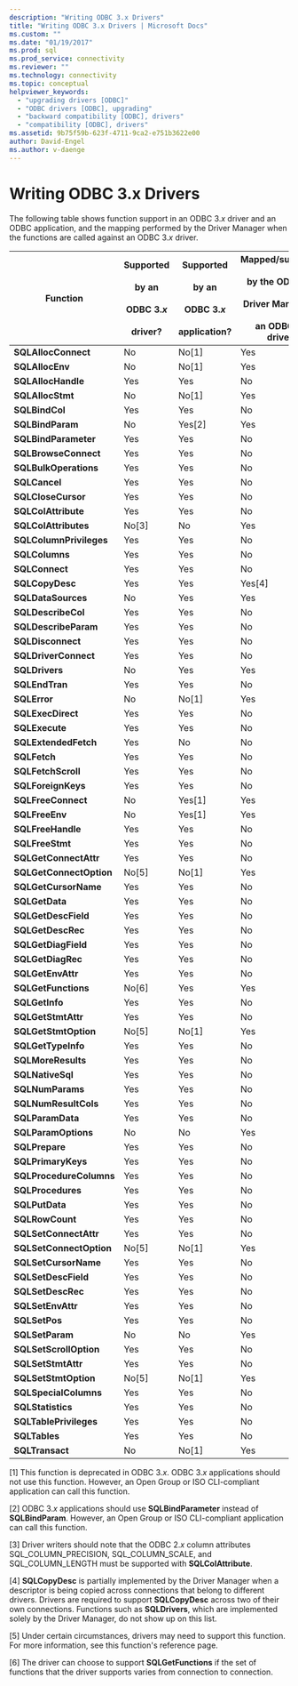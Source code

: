 ```yaml
---
description: "Writing ODBC 3.x Drivers"
title: "Writing ODBC 3.x Drivers | Microsoft Docs"
ms.custom: ""
ms.date: "01/19/2017"
ms.prod: sql
ms.prod_service: connectivity
ms.reviewer: ""
ms.technology: connectivity
ms.topic: conceptual
helpviewer_keywords: 
  - "upgrading drivers [ODBC]"
  - "ODBC drivers [ODBC], upgrading"
  - "backward compatibility [ODBC], drivers"
  - "compatibility [ODBC], drivers"
ms.assetid: 9b75f59b-623f-4711-9ca2-e751b3622e00
author: David-Engel
ms.author: v-daenge
---
```

# Writing ODBC 3.x Drivers
The following table shows function support in an ODBC 3.*x* driver and an ODBC application, and the mapping performed by the Driver Manager when the functions are called against an ODBC 3.*x* driver.  
  
|Function|Supported<br /><br /> by an<br /><br /> ODBC 3.*x*<br /><br /> driver?|Supported<br /><br /> by an<br /><br /> ODBC 3.*x*<br /><br /> application?|Mapped/supported<br /><br /> by the ODBC 3.*x*<br /><br /> Driver Manager to<br /><br /> an ODBC 3.*x* driver?|  
|--------------|----------------------------------------------------|---------------------------------------------------------|---------------------------------------------------------------------------------------------|  
|**SQLAllocConnect**|No|No[1]|Yes|  
|**SQLAllocEnv**|No|No[1]|Yes|  
|**SQLAllocHandle**|Yes|Yes|No|  
|**SQLAllocStmt**|No|No[1]|Yes|  
|**SQLBindCol**|Yes|Yes|No|  
|**SQLBindParam**|No|Yes[2]|Yes|  
|**SQLBindParameter**|Yes|Yes|No|  
|**SQLBrowseConnect**|Yes|Yes|No|  
|**SQLBulkOperations**|Yes|Yes|No|  
|**SQLCancel**|Yes|Yes|No|  
|**SQLCloseCursor**|Yes|Yes|No|  
|**SQLColAttribute**|Yes|Yes|No|  
|**SQLColAttributes**|No[3]|No|Yes|  
|**SQLColumnPrivileges**|Yes|Yes|No|  
|**SQLColumns**|Yes|Yes|No|  
|**SQLConnect**|Yes|Yes|No|  
|**SQLCopyDesc**|Yes|Yes|Yes[4]|  
|**SQLDataSources**|No|Yes|Yes|  
|**SQLDescribeCol**|Yes|Yes|No|  
|**SQLDescribeParam**|Yes|Yes|No|  
|**SQLDisconnect**|Yes|Yes|No|  
|**SQLDriverConnect**|Yes|Yes|No|  
|**SQLDrivers**|No|Yes|Yes|  
|**SQLEndTran**|Yes|Yes|No|  
|**SQLError**|No|No[1]|Yes|  
|**SQLExecDirect**|Yes|Yes|No|  
|**SQLExecute**|Yes|Yes|No|  
|**SQLExtendedFetch**|Yes|No|No|  
|**SQLFetch**|Yes|Yes|No|  
|**SQLFetchScroll**|Yes|Yes|No|  
|**SQLForeignKeys**|Yes|Yes|No|  
|**SQLFreeConnect**|No|Yes[1]|Yes|  
|**SQLFreeEnv**|No|Yes[1]|Yes|  
|**SQLFreeHandle**|Yes|Yes|No|  
|**SQLFreeStmt**|Yes|Yes|No|  
|**SQLGetConnectAttr**|Yes|Yes|No|  
|**SQLGetConnectOption**|No[5]|No[1]|Yes|  
|**SQLGetCursorName**|Yes|Yes|No|  
|**SQLGetData**|Yes|Yes|No|  
|**SQLGetDescField**|Yes|Yes|No|  
|**SQLGetDescRec**|Yes|Yes|No|  
|**SQLGetDiagField**|Yes|Yes|No|  
|**SQLGetDiagRec**|Yes|Yes|No|  
|**SQLGetEnvAttr**|Yes|Yes|No|  
|**SQLGetFunctions**|No[6]|Yes|Yes|  
|**SQLGetInfo**|Yes|Yes|No|  
|**SQLGetStmtAttr**|Yes|Yes|No|  
|**SQLGetStmtOption**|No[5]|No[1]|Yes|  
|**SQLGetTypeInfo**|Yes|Yes|No|  
|**SQLMoreResults**|Yes|Yes|No|  
|**SQLNativeSql**|Yes|Yes|No|  
|**SQLNumParams**|Yes|Yes|No|  
|**SQLNumResultCols**|Yes|Yes|No|  
|**SQLParamData**|Yes|Yes|No|  
|**SQLParamOptions**|No|No|Yes|  
|**SQLPrepare**|Yes|Yes|No|  
|**SQLPrimaryKeys**|Yes|Yes|No|  
|**SQLProcedureColumns**|Yes|Yes|No|  
|**SQLProcedures**|Yes|Yes|No|  
|**SQLPutData**|Yes|Yes|No|  
|**SQLRowCount**|Yes|Yes|No|  
|**SQLSetConnectAttr**|Yes|Yes|No|  
|**SQLSetConnectOption**|No[5]|No[1]|Yes|  
|**SQLSetCursorName**|Yes|Yes|No|  
|**SQLSetDescField**|Yes|Yes|No|  
|**SQLSetDescRec**|Yes|Yes|No|  
|**SQLSetEnvAttr**|Yes|Yes|No|  
|**SQLSetPos**|Yes|Yes|No|  
|**SQLSetParam**|No|No|Yes|  
|**SQLSetScrollOption**|Yes|Yes|No|  
|**SQLSetStmtAttr**|Yes|Yes|No|  
|**SQLSetStmtOption**|No[5]|No[1]|Yes|  
|**SQLSpecialColumns**|Yes|Yes|No|  
|**SQLStatistics**|Yes|Yes|No|  
|**SQLTablePrivileges**|Yes|Yes|No|  
|**SQLTables**|Yes|Yes|No|  
|**SQLTransact**|No|No[1]|Yes|  
  
 [1]   This function is deprecated in ODBC 3.*x*. ODBC 3.*x* applications should not use this function. However, an Open Group or ISO CLI-compliant application can call this function.  
  
 [2]   ODBC 3.*x* applications should use **SQLBindParameter** instead of **SQLBindParam**. However, an Open Group or ISO CLI-compliant application can call this function.  
  
 [3]   Driver writers should note that the ODBC 2.*x* column attributes SQL_COLUMN_PRECISION, SQL_COLUMN_SCALE, and SQL_COLUMN_LENGTH must be supported with **SQLColAttribute**.  
  
 [4]   **SQLCopyDesc** is partially implemented by the Driver Manager when a descriptor is being copied across connections that belong to different drivers. Drivers are required to support **SQLCopyDesc** across two of their own connections. Functions such as **SQLDrivers**, which are implemented solely by the Driver Manager, do not show up on this list.  
  
 [5]   Under certain circumstances, drivers may need to support this function. For more information, see this function's reference page.  
  
 [6]   The driver can choose to support **SQLGetFunctions** if the set of functions that the driver supports varies from connection to connection.
